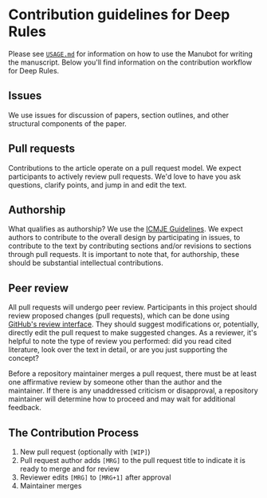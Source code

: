 <!-- From the Deep Review, https://github.com/greenelab/deep-review -->

# Contribution guidelines for Deep Rules

Please see [`USAGE.md`](USAGE.md) for information on how to use the Manubot for
writing the manuscript. Below you'll find information on the contribution
workflow for Deep Rules.

## Issues

We use issues for discussion of papers, section outlines, and other structural
components of the paper.

## Pull requests

Contributions to the article operate on a pull request model. We expect
participants to actively review pull requests. We'd love to have you ask
questions, clarify points, and jump in and edit the text.

## Authorship

What qualifies as authorship? We use the [ICMJE
Guidelines](http://www.icmje.org/recommendations/browse/roles-and-responsibilities/defining-the-role-of-authors-and-contributors.html).
We expect authors to contribute to the overall design by participating in
issues, to contribute to the text by contributing sections and/or revisions to
sections through pull requests. It is important to note that, for authorship,
these should be substantial intellectual contributions.

## Peer review

All pull requests will undergo peer review. Participants in this project should
review proposed changes (pull requests), which can be done using [GitHub's
review interface](https://help.github.com/articles/about-pull-request-reviews/
"GitHub: about pull request reviews"). They should suggest modifications or,
potentially, directly edit the pull request to make suggested changes. As a
reviewer, it's helpful to note the type of review you performed: did you read
cited literature, look over the text in detail, or are you just supporting the
concept?

Before a repository maintainer merges a pull request, there must be at least one
affirmative review by someone other than the author and the maintainer. If there
is any unaddressed criticism or disapproval, a repository maintainer will
determine how to proceed and may wait for additional feedback. 

## The Contribution Process

1. New pull request (optionally with `[WIP]`)
2. Pull request author adds `[MRG]` to the pull request title to indicate it is ready to merge and for review
3. Reviewer edits `[MRG]` to `[MRG+1]` after approval
4. Maintainer merges
